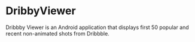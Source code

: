 # DribbyViewer
Dribbby Viewer is an Android application that displays first 50 popular and recent non-animated shots from Dribbble.
